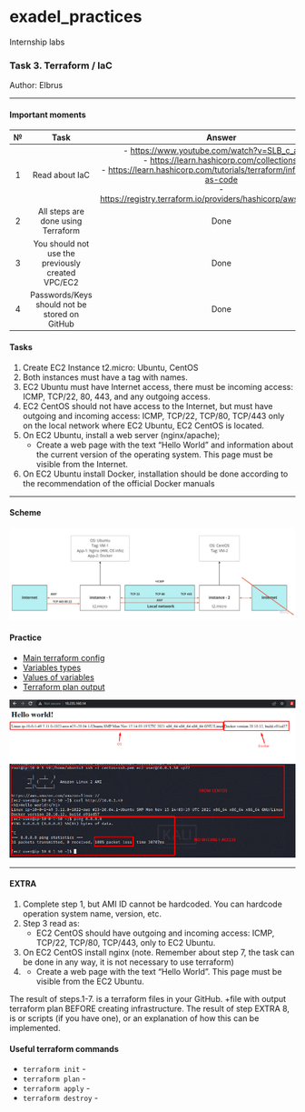 # exadel_practices
Internship labs

### Task 3. Terraform / IaC
Author: Elbrus 

--- 

#### Important moments

| № 	| Task 	| Answer 	|
|:---:	|:---:	|:---:	|
| 1 	| Read about IaC 	| - https://www.youtube.com/watch?v=SLB_c_ayRMo<br>- https://learn.hashicorp.com/collections/<br>- https://learn.hashicorp.com/tutorials/terraform/infrastructure-as-code<br>- https://registry.terraform.io/providers/hashicorp/aws/latest/docs 	|
| 2 	| All steps are done using Terraform 	| Done 	|
| 3 	| You should not use the previously created VPC/EC2 	| Done 	|
| 4 	| Passwords/Keys should not be stored on GitHub 	| Done 	|

 
#### Tasks
1. Create EC2 Instance t2.micro: Ubuntu, CentOS
2. Both instances must have a tag with names. 
3. EC2 Ubuntu must have Internet access, there must be incoming access: ICMP, TCP/22, 80, 443, and any outgoing access. 
4. EC2 CentOS should not have access to the Internet, but must have outgoing and incoming access: ICMP, TCP/22, TCP/80, TCP/443 only on the local network where EC2 Ubuntu, EC2 CentOS is located. 
5. On EC2 Ubuntu, install a web server (nginx/apache);
   - Create a web page with the text “Hello World” and information about the current version of the operating system. This page must be visible from the Internet. 
6. On EC2 Ubuntu install Docker, installation should be done according to the recommendation of the official Docker manuals 

---

#### Scheme

![Scheme](./src/img2.jpg)

#### Practice

- [Main terraform config](./main.tf)
- [Variables types](./variables.tf)
- [Values of variables](./terraform.tfvars)
- [Terraform plan output](./output_mandatory_terraform_plan.txt)
 
![Web page](./src/img3.png)
![From Centos](./src/img4.png)

---

#### EXTRA
1. Complete  step 1, but AMI ID cannot be hardcoded. You can hardcode operation system name, version, etc. 
2. Step 3 read as: 
   - EC2 CentOS should have outgoing and incoming access: ICMP, TCP/22, TCP/80, TCP/443, only to EC2 Ubuntu. 
3. On EC2 CentOS install nginx (note. Remember about step 7, the task can be done in any way, it is not necessary to use terraform)
4. - Create a web page with the text “Hello World”. This page must be visible from the  EC2 Ubuntu.
 
The result of steps.1-7. is a terraform files in your GitHub. +file with output terraform plan BEFORE creating infrastructure.
The result of step EXTRA 8, is or scripts (if you have one), or an explanation of how this can be implemented.


#### Useful terraform commands

- `terraform init` - 
- `terraform plan` -
- `terraform apply` - 
- `terraform destroy` -  